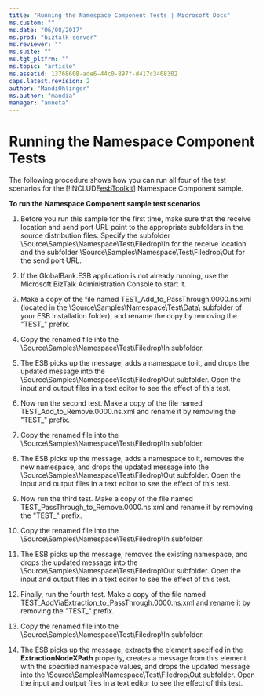```yaml
---
title: "Running the Namespace Component Tests | Microsoft Docs"
ms.custom: ""
ms.date: "06/08/2017"
ms.prod: "biztalk-server"
ms.reviewer: ""
ms.suite: ""
ms.tgt_pltfrm: ""
ms.topic: "article"
ms.assetid: 13768608-ade6-44c0-897f-d417c3408302
caps.latest.revision: 2
author: "MandiOhlinger"
ms.author: "mandia"
manager: "anneta"
---
```

# Running the Namespace Component Tests
The following procedure shows how you can run all four of the test scenarios for the [!INCLUDE[esbToolkit](../includes/esbtoolkit-md.md)] Namespace Component sample.  
  
 **To run the Namespace Component sample test scenarios**  
  
1.  Before you run this sample for the first time, make sure that the receive location and send port URL point to the appropriate subfolders in the source distribution files. Specify the subfolder \Source\Samples\Namespace\Test\Filedrop\In for the receive location and the subfolder \Source\Samples\Namespace\Test\Filedrop\Out for the send port URL.  
  
2.  If the GlobalBank.ESB application is not already running, use the Microsoft BizTalk Administration Console to start it.  
  
3.  Make a copy of the file named TEST_Add_to_PassThrough.0000.ns.xml (located in the \Source\Samples\Namespace\Test\Data\ subfolder of your ESB installation folder), and rename the copy by removing the "TEST_" prefix.  
  
4.  Copy the renamed file into the \Source\Samples\Namespace\Test\Filedrop\In subfolder.  
  
5.  The ESB picks up the message, adds a namespace to it, and drops the updated message into the \Source\Samples\Namespace\Test\Filedrop\Out subfolder. Open the input and output files in a text editor to see the effect of this test.  
  
6.  Now run the second test. Make a copy of the file named TEST_Add_to_Remove.0000.ns.xml and rename it by removing the "TEST_" prefix.  
  
7.  Copy the renamed file into the \Source\Samples\Namespace\Test\Filedrop\In subfolder.  
  
8.  The ESB picks up the message, adds a namespace to it, removes the new namespace, and drops the updated message into the \Source\Samples\Namespace\Test\Filedrop\Out subfolder. Open the input and output files in a text editor to see the effect of this test.  
  
9. Now run the third test. Make a copy of the file named TEST_PassThrough_to_Remove.0000.ns.xml and rename it by removing the "TEST_" prefix.  
  
10. Copy the renamed file into the \Source\Samples\Namespace\Test\Filedrop\In subfolder.  
  
11. The ESB picks up the message, removes the existing namespace, and drops the updated message into the \Source\Samples\Namespace\Test\Filedrop\Out subfolder. Open the input and output files in a text editor to see the effect of this test.  
  
12. Finally, run the fourth test. Make a copy of the file named TEST_AddViaExtraction_to_PassThrough.0000.ns.xml and rename it by removing the "TEST_" prefix.  
  
13. Copy the renamed file into the \Source\Samples\Namespace\Test\Filedrop\In subfolder.  
  
14. The ESB picks up the message, extracts the element specified in the **ExtractionNodeXPath** property, creates a message from this element with the specified namespace values, and drops the updated message into the \Source\Samples\Namespace\Test\Filedrop\Out subfolder. Open the input and output files in a text editor to see the effect of this test.